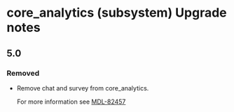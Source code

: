 # core_analytics (subsystem) Upgrade notes

## 5.0

### Removed

- Remove chat and survey from core_analytics.

  For more information see [MDL-82457](https://tracker.moodle.org/browse/MDL-82457)
